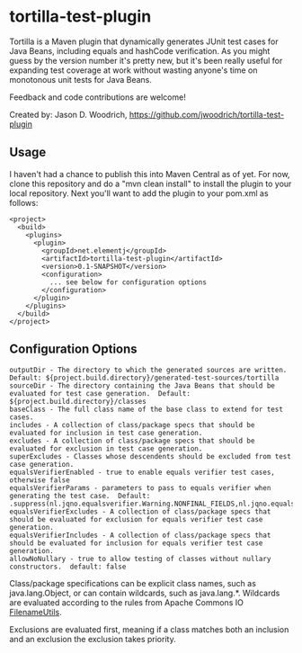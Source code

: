 # tortilla-test-plugin
Tortilla is a Maven plugin that dynamically generates JUnit test cases for Java Beans, including equals and hashCode verification.
As you might guess by the version number it's pretty new, but it's been really useful for expanding test coverage at work
without wasting anyone's time on monotonous unit tests for Java Beans.

Feedback and code contributions are welcome!

Created by: Jason D. Woodrich, https://github.com/jwoodrich/tortilla-test-plugin

## Usage

I haven't had a chance to publish this into Maven Central as of yet.  For now, clone this repository and do a "mvn clean install" 
to install the plugin to your local repository.  Next you'll want to add the plugin to your pom.xml as follows:

```
<project>
  <build>
    <plugins>
      <plugin>
        <groupId>net.elementj</groupId>
        <artifactId>tortilla-test-plugin</artifactId>
        <version>0.1-SNAPSHOT</version>
        <configuration>
          ... see below for configuration options
        </configuration>
      </plugin>
    </plugins>
  </build>
</project>
```

## Configuration Options

```
outputDir - The directory to which the generated sources are written.  Default: ${project.build.directory}/generated-test-sources/tortilla
sourceDir - The directory containing the Java Beans that should be evaluated for test case generation.  Default: ${project.build.directory}/classes
baseClass - The full class name of the base class to extend for test cases.
includes - A collection of class/package specs that should be evaluated for inclusion in test case generation.
excludes - A collection of class/package specs that should be evaluated for exclusion in test case generation.
superExcludes - Classes whose descendents should be excluded from test case generation.
equalsVerifierEnabled - true to enable equals verifier test cases, otherwise false
equalsVerifierParams - parameters to pass to equals verifier when generating the test case.  Default: .suppress(nl.jqno.equalsverifier.Warning.NONFINAL_FIELDS,nl.jqno.equalsverifier.Warning.STRICT_INHERITANCE)
equalsVerifierExcludes - A collection of class/package specs that should be evaluated for exclusion for equals verifier test case generation.
equalsVerifierIncludes - A collection of class/package specs that should be evaluated for inclusion for equals verifier test case generation.
allowNoNullary - true to allow testing of classes without nullary constructors.  default: false
```

Class/package specifications can be explicit class names, such as java.lang.Object, or can contain wildcards, such as java.lang.*.  Wildcards are evaluated according to the rules from Apache Commons IO [FilenameUtils](https://commons.apache.org/proper/commons-io/javadocs/api-1.4/org/apache/commons/io/FilenameUtils.html#wildcardMatch%28java.lang.String,%20java.lang.String%29).

Exclusions are evaluated first, meaning if a class matches both an inclusion and an exclusion the exclusion takes priority.
